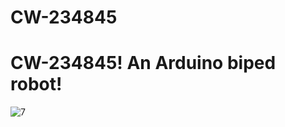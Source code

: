 # CW-234845
# CW-234845! An Arduino biped robot!

![7](https://github.com/comancheace/CW-234845/assets/964879/2db4577b-1674-4a2e-98dc-4d53fe9a33ed)
